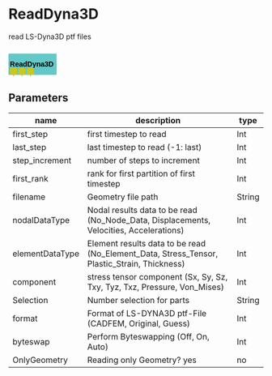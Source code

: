 
# ReadDyna3D
read LS-Dyna3D ptf files

<svg width="68.0em" height="7.6em" >
<style>.text { font: normal 1.0em sans-serif;}tspan{ font: italic 1.0em sans-serif;}.moduleName{ font: bold 1.0em sans-serif;}</style>
<rect x="0em" y="0.8em" width="6.8em" height="3.0em" rx="0.1em" ry="0.1em" style="fill:#64c8c8ff;" />
<text x="0.2em" y="2.6500000000000004em" class="moduleName" >ReadDyna3D</text><rect x="0.2em" y="2.8em" width="1.0em" height="1.0em" rx="0.0em" ry="0.0em" style="fill:#c8c81eff;" >
<title>grid_out</title></rect>
<rect x="0.7em" y="3.8em" width="0.03333333333333333em" height="3.0em" rx="0.0em" ry="0.0em" style="fill:#000000;" />
<rect x="0.7em" y="6.8em" width="1.0em" height="0.03333333333333333em" rx="0.0em" ry="0.0em" style="fill:#000000;" />
<text x="1.9em" y="6.8999999999999995em" class="text" >grid<tspan> (grid_out)</tspan></text>
<rect x="1.4em" y="2.8em" width="1.0em" height="1.0em" rx="0.0em" ry="0.0em" style="fill:#c8c81eff;" >
<title>data1_out</title></rect>
<rect x="1.9em" y="3.8em" width="0.03333333333333333em" height="2.0em" rx="0.0em" ry="0.0em" style="fill:#000000;" />
<rect x="1.9em" y="5.8em" width="1.0em" height="0.03333333333333333em" rx="0.0em" ry="0.0em" style="fill:#000000;" />
<text x="3.0999999999999996em" y="5.8999999999999995em" class="text" >vector data<tspan> (data1_out)</tspan></text>
<rect x="2.5999999999999996em" y="2.8em" width="1.0em" height="1.0em" rx="0.0em" ry="0.0em" style="fill:#c8c81eff;" >
<title>data2_out</title></rect>
<rect x="3.0999999999999996em" y="3.8em" width="0.03333333333333333em" height="1.0em" rx="0.0em" ry="0.0em" style="fill:#000000;" />
<rect x="3.0999999999999996em" y="4.8em" width="1.0em" height="0.03333333333333333em" rx="0.0em" ry="0.0em" style="fill:#000000;" />
<text x="4.3em" y="4.8999999999999995em" class="text" >scalar data<tspan> (data2_out)</tspan></text>
</svg>

## Parameters
|name|description|type|
|-|-|-|
|first_step|first timestep to read|Int|
|last_step|last timestep to read (-1: last)|Int|
|step_increment|number of steps to increment|Int|
|first_rank|rank for first partition of first timestep|Int|
|filename|Geometry file path|String|
|nodalDataType|Nodal results data to be read (No_Node_Data, Displacements, Velocities, Accelerations)|Int|
|elementDataType|Element results data to be read (No_Element_Data, Stress_Tensor, Plastic_Strain, Thickness)|Int|
|component|stress tensor component (Sx, Sy, Sz, Txy, Tyz, Txz, Pressure, Von_Mises)|Int|
|Selection|Number selection for parts|String|
|format|Format of LS-DYNA3D ptf-File (CADFEM, Original, Guess)|Int|
|byteswap|Perform Byteswapping (Off, On, Auto)|Int|
|OnlyGeometry|Reading only Geometry? yes|no|Int|
